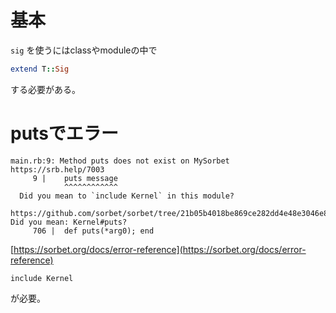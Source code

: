 # 基本

`sig` を使うにはclassやmoduleの中で

```ruby
extend T::Sig
```

する必要がある。

# putsでエラー

```
main.rb:9: Method puts does not exist on MySorbet https://srb.help/7003
     9 |    puts message
            ^^^^^^^^^^^^
  Did you mean to `include Kernel` in this module?
    https://github.com/sorbet/sorbet/tree/21b05b4018be869ce282dd4e48e3046e8c8f93e8/rbi/core/kernel.rbi#L706: Did you mean: Kernel#puts?
     706 |  def puts(*arg0); end
```

[https://sorbet.org/docs/error-reference](https://sorbet.org/docs/error-reference)

```
include Kernel
```

が必要。